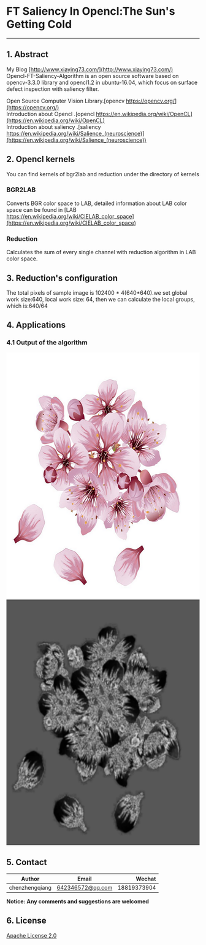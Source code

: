 # FT Saliency In Opencl:The Sun's Getting Cold
---

## 1. Abstract
My Blog [http://www.xiaying73.com/](http://www.xiaying73.com/)<br />
Opencl-FT-Saliency-Algorithm is an open source software based on opencv-3.3.0 library and opencl1.2 in ubuntu-16.04, 
which focus on surface defect inspection with saliency filter.<br />

Open Source Computer Vision Library.[opencv https://opencv.org/](https://opencv.org/)<br />
Introduction about Opencl .[opencl https://en.wikipedia.org/wiki/OpenCL](https://en.wikipedia.org/wiki/OpenCL)<br />
Introduction about saliency .[saliency https://en.wikipedia.org/wiki/Salience_(neuroscience)](https://en.wikipedia.org/wiki/Salience_(neuroscience))<br />  

## 2. Opencl kernels
You can find kernels of bgr2lab and reduction under the directory of kernels
### BGR2LAB
Converts BGR color space to LAB, detailed information about LAB color space can be found in [LAB https://en.wikipedia.org/wiki/CIELAB_color_space](https://en.wikipedia.org/wiki/CIELAB_color_space)<br />

### Reduction
Calculates the sum of every single channel with reduction algorithm in LAB color space.

## 3. Reduction's configuration
The total pixels of sample image is 102400 * 4(640*640).we set global work size:640, local work size: 64, then we can calculate the local groups, which is:640/64

## 4. Applications

### 4.1 Output of the algorithm
<p align="left">
  <img width="640" height="640" src="flower.jpg">
  <img width="640" height="640" src="result.jpg">
</p>

## 5. Contact

|Author          | Email            | Wechat      |
| ---------------|:----------------:| -----------:|
| chenzhengqiang | 642346572@qq.com | 18819373904 |

**Notice:  Any comments and suggestions are welcomed**

## 6. License
[Apache License 2.0](./LICENSE)
